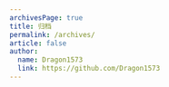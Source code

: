 ```yaml
---
archivesPage: true
title: 归档
permalink: /archives/
article: false
author: 
  name: Dragon1573
  link: https://github.com/Dragon1573
---
```

